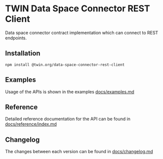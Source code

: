 # TWIN Data Space Connector REST Client

Data space connector contract implementation which can connect to REST endpoints.

## Installation

```shell
npm install @twin.org/data-space-connector-rest-client
```

## Examples

Usage of the APIs is shown in the examples [docs/examples.md](docs/examples.md)

## Reference

Detailed reference documentation for the API can be found in [docs/reference/index.md](docs/reference/index.md)

## Changelog

The changes between each version can be found in [docs/changelog.md](docs/changelog.md)
